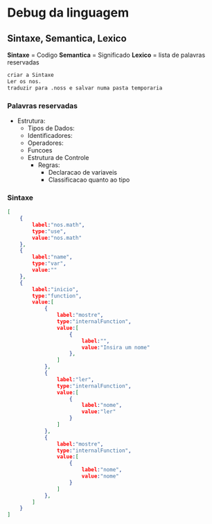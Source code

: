 # Debug da linguagem

## Sintaxe, Semantica, Lexico

**Sintaxe** = Codigo
**Semantica** = Significado
**Lexico** = lista de palavras reservadas

```txt
criar a Sintaxe
Ler os nos.
traduzir para .noss e salvar numa pasta temporaria
```

### Palavras reservadas

- Estrutura:
  - Tipos de Dados:
  - Identificadores:
  - Operadores:
  - Funcoes
  - Estrutura de Controle
    - Regras:
      - Declaracao de variaveis
      - Classificacao quanto ao tipo

### Sintaxe

```json
[
    {
        label:"nos.math", 
        type:"use", 
        value:"nos.math"
    },
    {
        label:"name", 
        type:"var", 
        value:""
    },
    {
        label:"inicio", 
        type:"function", 
        value:[
            {
                label:"mostre", 
                type:"internalFunction",
                value:[
                    {
                        label:"",
                        value:"Insira um nome"
                    },
                ]
            },
            {
                label:"ler", 
                type:"internalFunction",
                value:[
                    {
                        label:"nome", 
                        value:"ler"
                    }
                ]
            },
            {
                label:"mostre", 
                type:"internalFunction",
                value:[
                    {
                        label:"nome", 
                        value:"nome"
                    }
                ]
            },
        ]
    }
]
```
